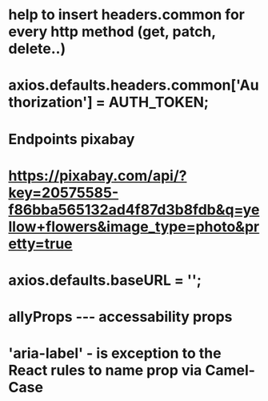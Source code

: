 # help to insert headers.common for every http method (get, patch, delete..)

# axios.defaults.headers.common['Authorization'] = AUTH_TOKEN;

#

# Endpoints pixabay

# https://pixabay.com/api/?key=20575585-f86bba565132ad4f87d3b8fdb&q=yellow+flowers&image_type=photo&pretty=true

#

# axios.defaults.baseURL = '';

# allyProps --- accessability props

# 'aria-label' - is exception to the React rules to name prop via Camel-Case
